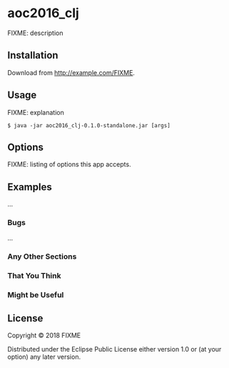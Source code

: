 # aoc2016_clj

FIXME: description

## Installation

Download from http://example.com/FIXME.

## Usage

FIXME: explanation

    $ java -jar aoc2016_clj-0.1.0-standalone.jar [args]

## Options

FIXME: listing of options this app accepts.

## Examples

...

### Bugs

...

### Any Other Sections
### That You Think
### Might be Useful

## License

Copyright © 2018 FIXME

Distributed under the Eclipse Public License either version 1.0 or (at
your option) any later version.
